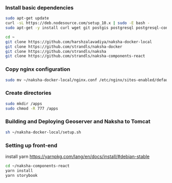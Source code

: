 ### Install basic dependencies

```sh
sudo apt-get update
curl -sL https://deb.nodesource.com/setup_10.x | sudo -E bash -
sudo apt-get -y install curl wget git postgis postgresql postgresql-contrib pgadmin3 zip nodejs nginx openjdk-8-jdk-headless

cd ~
git clone https://github.com/harshzalavadiya/naksha-docker-local
git clone https://github.com/strandls/naksha-docker
git clone https://github.com/strandls/naksha
git clone https://github.com/strandls/naksha-components-react
```

### Copy nginx configuration
```sh
sudo mv ~/naksha-docker-local/nginx.conf /etc/nginx/sites-enabled/default
```

### Create directories
```sh
sudo mkdir /apps
sudo chmod -R 777 /apps
```

### Building and Deploying Geoserver and Naksha to Tomcat
```sh
sh ~/naksha-docker-local/setup.sh
```

### Setting up front-end
install yarn https://yarnpkg.com/lang/en/docs/install/#debian-stable
```sh
cd ~/naksha-components-react
yarn install
yarn storybook
```